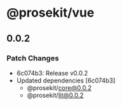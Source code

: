 # @prosekit/vue

## 0.0.2

### Patch Changes

- 6c074b3: Release v0.0.2
- Updated dependencies [6c074b3]
  - @prosekit/core@0.0.2
  - @prosekit/lit@0.0.2
